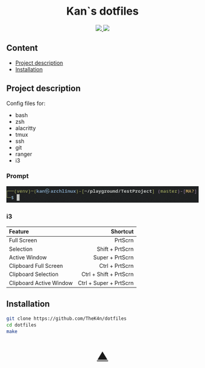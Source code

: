 <h1 align="center">Kan`s dotfiles</h1>

<p align="center">
  <a href="https://github.com/TheK4n">
    <img src="https://img.shields.io/github/followers/TheK4n?label=Follow&style=social">
  </a>
  <a href="https://github.com/TheK4n/dotfiles">
    <img src="https://img.shields.io/github/stars/TheK4n/dotfiles?style=social">
  </a>
</p>


## Content 

* [Project description](#chapter-0)
* [Installation](#chapter-1)


<a id="chapter-0"></a>
## Project description

Config files for:
* bash
* zsh
* alacritty
* tmux
* ssh
* git
* ranger
* i3


### Prompt
<p align="center">
    <img src="assets/prompt.png" alt="Prompt">
</p>

### i3


| Feature                 |               Shortcut |
|:------------------------|-----------------------:|
| Full Screen             |                PrtScrn |
| Selection               |        Shift + PrtScrn |
| Active Window           |        Super + PrtScrn |
| Clipboard Full Screen   |         Ctrl + PrtScrn |
| Clipboard Selection     | Ctrl + Shift + PrtScrn |
| Clipboard Active Window | Ctrl + Super + PrtScrn |


<a id="chapter-1"></a>
## Installation

```bash
git clone https://github.com/TheK4n/dotfiles
cd dotfiles
make
```


<h1 align="center"><a href="#top">▲</a></h1>
